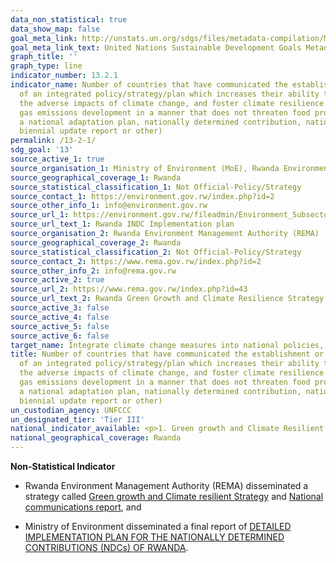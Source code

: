 ```yaml
---
data_non_statistical: true
data_show_map: false
goal_meta_link: http://unstats.un.org/sdgs/files/metadata-compilation/Metadata-Goal-13.pdf
goal_meta_link_text: United Nations Sustainable Development Goals Metadata (pdf 759kB)
graph_title: ''
graph_type: line
indicator_number: 13.2.1
indicator_name: Number of countries that have communicated the establishment or operationalization
  of an integrated policy/strategy/plan which increases their ability to adapt to
  the adverse impacts of climate change, and foster climate resilience and low greenhouse
  gas emissions development in a manner that does not threaten food production (including
  a national adaptation plan, nationally determined contribution, national communication,
  biennial update report or other)
permalink: /13-2-1/
sdg_goal: '13'
source_active_1: true
source_organisation_1: Ministry of Environment (MoE), Rwanda Environment Management Authority (REMA)
source_geographical_coverage_1: Rwanda
source_statistical_classification_1: Not Official-Policy/Strategy 
source_contact_1: https://environment.gov.rw/index.php?id=2
source_other_info_1: info@environment.gov.rw
source_url_1: https://environment.gov.rw/fileadmin/Environment_Subsector/Rwanda%20INDC%20Implementation%20plan.pdf
source_url_text_1: Rwanda INDC Implementation plan
source_organisation_2: Rwanda Environment Management Authority (REMA)
source_geographical_coverage_2: Rwanda
source_statistical_classification_2: Not Official-Policy/Strategy 
source_contact_2: https://www.rema.gov.rw/index.php?id=2
source_other_info_2: info@rema.gov.rw
source_active_2: true
source_url_2: https://www.rema.gov.rw/index.php?id=43 
source_url_text_2: Rwanda Green Growth and Climate Resilience Strategy 
source_active_3: false
source_active_4: false
source_active_5: false
source_active_6: false
target_name: Integrate climate change measures into national policies, strategies and planning
title: Number of countries that have communicated the establishment or operationalization
  of an integrated policy/strategy/plan which increases their ability to adapt to
  the adverse impacts of climate change, and foster climate resilience and low greenhouse
  gas emissions development in a manner that does not threaten food production (including
  a national adaptation plan, nationally determined contribution, national communication,
  biennial update report or other)
un_custodian_agency: UNFCCC
un_designated_tier: 'Tier III'
national_indicator_available: <p>1. Green growth and Climate Resilient Strategy,</p><p>2. National communications report,</p><p>3. INDC; Intended national determined contributions,</p> 4. NAPs; National adaptation plans.
national_geographical_coverage: Rwanda
---
```

**Non-Statistical Indicator**

* Rwanda Environment Management Authority (REMA) disseminated a strategy called [Green growth and Climate resilient Strategy](https://www.rema.gov.rw/index.php?id=43) and [National communications report](https://www.rema.gov.rw/index.php?id=40), and  

* Ministry of Environment disseminated a final report of [DETAILED IMPLEMENTATION PLAN FOR THE NATIONALLY DETERMINED CONTRIBUTIONS (NDCs) OF RWANDA](https://environment.gov.rw/fileadmin/Environment_Subsector/Rwanda%20INDC%20Implementation%20plan.pdf).
